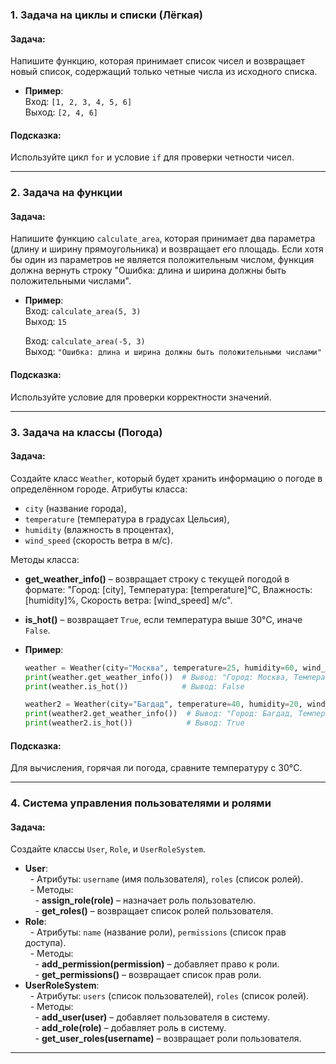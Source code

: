 ### 1. **Задача на циклы и списки** (Лёгкая)

#### Задача:  
Напишите функцию, которая принимает список чисел и возвращает новый список, содержащий только четные числа из исходного списка.  

- **Пример**:  
  Вход: `[1, 2, 3, 4, 5, 6]`  
  Выход: `[2, 4, 6]`

#### Подсказка:
Используйте цикл `for` и условие `if` для проверки четности чисел.

---

### 2. **Задача на функции**

#### Задача:  
Напишите функцию `calculate_area`, которая принимает два параметра (длину и ширину прямоугольника) и возвращает его площадь. Если хотя бы один из параметров не является положительным числом, функция должна вернуть строку "Ошибка: длина и ширина должны быть положительными числами".

- **Пример**:  
  Вход: `calculate_area(5, 3)`  
  Выход: `15`

  Вход: `calculate_area(-5, 3)`  
  Выход: `"Ошибка: длина и ширина должны быть положительными числами"`

#### Подсказка:
Используйте условие для проверки корректности значений.

---


### 3. **Задача на классы** (Погода)

#### Задача:  
Создайте класс `Weather`, который будет хранить информацию о погоде в определённом городе. Атрибуты класса:

- `city` (название города),
- `temperature` (температура в градусах Цельсия),
- `humidity` (влажность в процентах),
- `wind_speed` (скорость ветра в м/с).

Методы класса:

- **get_weather_info()** – возвращает строку с текущей погодой в формате: "Город: [city], Температура: [temperature]°C, Влажность: [humidity]%, Скорость ветра: [wind_speed] м/с".
- **is_hot()** – возвращает `True`, если температура выше 30°C, иначе `False`.

- **Пример**:  
  ```python
  weather = Weather(city="Москва", temperature=25, humidity=60, wind_speed=5)
  print(weather.get_weather_info())  # Вывод: "Город: Москва, Температура: 25°C, Влажность: 60%, Скорость ветра: 5 м/с"
  print(weather.is_hot())            # Вывод: False

  weather2 = Weather(city="Багдад", temperature=40, humidity=20, wind_speed=10)
  print(weather2.get_weather_info())  # Вывод: "Город: Багдад, Температура: 40°C, Влажность: 20%, Скорость ветра: 10 м/с"
  print(weather2.is_hot())            # Вывод: True
  ```

#### Подсказка:
Для вычисления, горячая ли погода, сравните температуру с 30°C.

---

### 4. **Система управления пользователями и ролями**

#### Задача:  
Создайте классы `User`, `Role`, и `UserRoleSystem`.  
- **User**:  
  - Атрибуты: `username` (имя пользователя), `roles` (список ролей).  
  - Методы:  
    - **assign_role(role)** – назначает роль пользователю.  
    - **get_roles()** – возвращает список ролей пользователя.  
- **Role**:  
  - Атрибуты: `name` (название роли), `permissions` (список прав доступа).  
  - Методы:  
    - **add_permission(permission)** – добавляет право к роли.  
    - **get_permissions()** – возвращает список прав роли.  
- **UserRoleSystem**:  
  - Атрибуты: `users` (список пользователей), `roles` (список ролей).  
  - Методы:  
    - **add_user(user)** – добавляет пользователя в систему.  
    - **add_role(role)** – добавляет роль в систему.  
    - **get_user_roles(username)** – возвращает роли пользователя.  

---